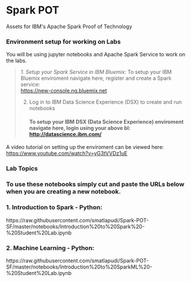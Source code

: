 # Spark POT
Assets for IBM's Apache Spark Proof of Technology

<h3>Environment setup for working on Labs</h3>
You will be using jupyter notebooks and Apache Spark Service to work on the labs.

> *1. Setup your Spark Service in IBM Bluemix:* To setup your IBM Bluemix enviroment navigate here, register and create a Spark service:<br>
https://new-console.ng.bluemix.net
>
> 2. Log in to IBM Data Science Experience (DSX) to create and run notebooks <h4>
> To setup your IBM DSX (Data Science Experience) enviroment navigate here, login using your above bl:<br>
http://datascience.ibm.com/

A video tutorial on setting up the enviroment can be viewed here:<br>
https://www.youtube.com/watch?v=yG3tVVDz1uE


<h3> Lab Topics <h3>
To use these notebooks simply cut and paste the URLs below when you are creating a new notebook.

<h3>1. Introduction to Spark - Python:</h3>
https://raw.githubusercontent.com/smatlapudi/Spark-POT-SF/master/notebooks/Introduction%20to%20Spark%20-%20Student%20Lab.ipynb


<h3>2. Machine Learning - Python:</h3>
https://raw.githubusercontent.com/smatlapudi/Spark-POT-SF/master/notebooks/Introduction%20to%20SparkML%20-%20Student%20Lab.ipynb

<br>
<br>


